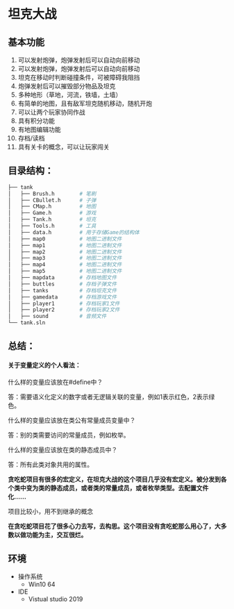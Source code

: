 # 坦克大战

## 基本功能

1. 可以发射炮弹，炮弹发射后可以自动向前移动
2. 可以发射炮弹，炮弹发射后可以自动向前移动
3. 坦克在移动时判断碰撞条件，可被障碍我阻挡
4. 炮弹发射后可以摧毁部分物品及坦克
5. 多种地形（草地，河流，铁墙，土墙）
6. 有简单的地图，且有敌军坦克随机移动，随机开炮
7. 可以让两个玩家协同作战
8. 具有积分功能
9. 有地图编辑功能
10. 存档/读档
11. 具有关卡的概念，可以让玩家闯关

## 目录结构：

```bash
├── tank
│   ├── Brush.h        # 笔刷
│   ├── CBullet.h      # 子弹
│   ├── CMap.h         # 地图
│   ├── Game.h         # 游戏
│   ├── Tank.h         # 坦克
│   ├── Tools.h        # 工具
│   ├── data.h         # 用于存储Game的结构体
│   ├── map0           # 地图二进制文件
│   ├── map1           # 地图二进制文件
│   ├── map2           # 地图二进制文件
│   ├── map3           # 地图二进制文件
│   ├── map4           # 地图二进制文件
│   ├── map5           # 地图二进制文件
│   ├── mapdata        # 存档地图文件
│   ├── buttles        # 存档子弹文件
│   ├── tanks          # 存档坦克文件
│   ├── gamedata       # 存档游戏文件
│   ├── player1        # 存档玩家1文件
│   ├── player2        # 存档玩家2文件
│   ├── sound          # 音频文件
└── tank.sln
```

## 总结：

#### 关于变量定义的个人看法：

什么样的变量应该放在#define中？

答：需要语义化定义的数字或者无逻辑关联的变量，例如1表示红色，2表示绿色。

什么样的变量应该放在类公有常量成员变量中？

答：别的类需要访问的常量成员，例如枚举。

什么样的变量应该放在类的静态成员中？

答：所有此类对象共用的属性。

**贪吃蛇项目有很多的宏定义，在坦克大战的这个项目几乎没有宏定义。被分发到各个类中变为类的静态成员，或者类的常量成员，或者枚举类型。去配置文件化……**

项目比较小，用不到继承的概念

**在贪吃蛇项目花了很多心力去写，去构思。这个项目没有贪吃蛇那么用心了，大多数以做功能为主，交互很烂。**

## 环境

- 操作系统
  - Win10 64
- IDE
  - Vistual studio 2019

